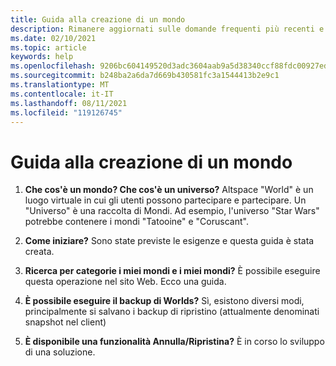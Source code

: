 ```yaml
---
title: Guida alla creazione di un mondo
description: Rimanere aggiornati sulle domande frequenti più recenti e sulle soluzioni per la creazione di un mondo in AltspaceVR.
ms.date: 02/10/2021
ms.topic: article
keywords: help
ms.openlocfilehash: 9206bc604149520d3adc3604aab9a5d38340ccf88fdc00927edc62d10d671966
ms.sourcegitcommit: b248ba2a6da7d669b430581fc3a1544413b2e9c1
ms.translationtype: MT
ms.contentlocale: it-IT
ms.lasthandoff: 08/11/2021
ms.locfileid: "119126745"
---
```

# <a name="world-building-help"></a>Guida alla creazione di un mondo

1. **Che cos'è un mondo? Che cos'è un universo?**
Altspace "World" è un luogo virtuale in cui gli utenti possono partecipare e partecipare. Un "Universo" è una raccolta di Mondi. Ad esempio, l'universo "Star Wars" potrebbe contenere i mondi "Tatooine" e "Coruscant".

2. **Come iniziare?**
Sono state previste le esigenze e questa guida è stata creata.

3. **Ricerca per categorie i miei mondi e i miei mondi?**
È possibile eseguire questa operazione nel sito Web. Ecco una guida. 

4. **È possibile eseguire il backup di Worlds?**
Sì, esistono diversi modi, principalmente si salvano i backup di ripristino (attualmente denominati snapshot nel client)

5. **È disponibile una funzionalità Annulla/Ripristina?**
È in corso lo sviluppo di una soluzione.